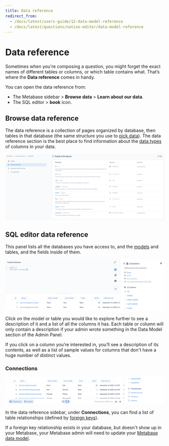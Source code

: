```yaml
---
title: Data reference
redirect_from:
  - /docs/latest/users-guide/12-data-model-reference
  - /docs/latest/questions/native-editor/data-model-reference
---
```


# Data reference

Sometimes when you're composing a question, you might forget the exact names of different tables or columns, or which table contains what. That’s where the **Data reference** comes in handy.

You can open the data reference from:

- The Metabase sidebar > **Browse data** > **Learn about our data**.
- The SQL editor > **book** icon.

## Browse data reference

The data reference is a collection of pages organized by database, then tables in that database (the same structure you use to [pick data](../questions/query-builder/introduction.md#picking-data)). The data reference section is the best place to find information about the [data types](https://www.metabase.com/learn/databases/data-types-overview) of columns in your data.

![Data reference page](./images/data-reference-page.png)

## SQL editor data reference

This panel lists all the databases you have access to, and the [models](../data-modeling/models.md) and tables, and the fields inside of them.

![Data reference sidebar](./images/DataReference.png)

Click on the model or table you would like to explore further to see a description of it and a list of all the columns it has. Each table or column will only contain a description if your admin wrote something in the Data Model section of the Admin Panel.

If you click on a column you’re interested in, you’ll see a description of its contents, as well as a list of sample values for columns that don't have a huge number of distinct values.

### Connections

![Connections](./images/connections.png)

In the data reference sidebar, under **Connections**, you can find a list of table relationships (defined by [foreign keys](https://www.metabase.com/glossary/foreign_key)).

If a foreign key relationship exists in your database, but doesn't show up in your Metabase, your Metabase admin will need to update your [Metabase data model](../data-modeling/metadata-editing.md).
